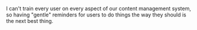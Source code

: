 I can't train every user on every aspect of our content management system, so having "gentle" reminders for users to do things the way they should is the next best thing.
